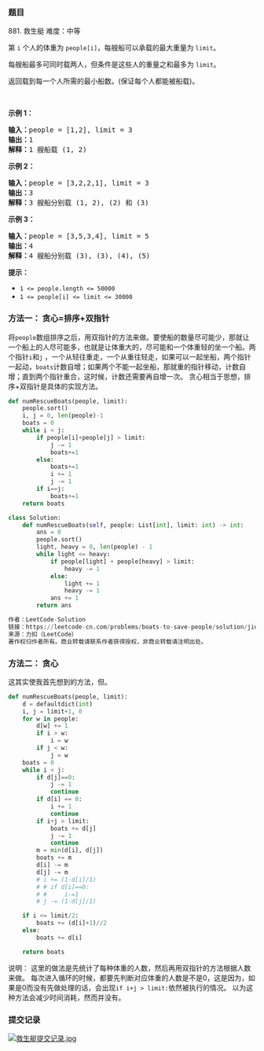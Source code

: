 ### 题目

881\. 救生艇 难度：中等
<p>第&nbsp;<code>i</code>&nbsp;个人的体重为&nbsp;<code>people[i]</code>，每艘船可以承载的最大重量为&nbsp;<code>limit</code>。</p>

<p>每艘船最多可同时载两人，但条件是这些人的重量之和最多为&nbsp;<code>limit</code>。</p>

<p>返回载到每一个人所需的最小船数。(保证每个人都能被船载)。</p>

<p>&nbsp;</p>

<p><strong>示例 1：</strong></p>

<pre><strong>输入：</strong>people = [1,2], limit = 3
<strong>输出：</strong>1
<strong>解释：</strong>1 艘船载 (1, 2)
</pre>

<p><strong>示例 2：</strong></p>

<pre><strong>输入：</strong>people = [3,2,2,1], limit = 3
<strong>输出：</strong>3
<strong>解释：</strong>3 艘船分别载 (1, 2), (2) 和 (3)
</pre>

<p><strong>示例 3：</strong></p>

<pre><strong>输入：</strong>people = [3,5,3,4], limit = 5
<strong>输出：</strong>4
<strong>解释：</strong>4 艘船分别载 (3), (3), (4), (5)</pre>

<p><strong>提示：</strong></p>

<ul>
	<li><code>1 &lt;=&nbsp;people.length &lt;= 50000</code></li>
	<li><code>1 &lt;= people[i] &lt;=&nbsp;limit &lt;= 30000</code></li>
</ul>

### 方法一： 贪心=排序+双指针

将`people`数组排序之后，用双指针的方法来做。要使船的数量尽可能少，那就让一个船上的人尽可能多，也就是让体重大的，尽可能和一个体重轻的坐一个船。两个指针`i`和`j`
，一个从轻往重走，一个从重往轻走，如果可以一起坐船，两个指针一起动，`boats`计数自增；如果两个不能一起坐船，那就重的指针移动，计数自增；直到两个指针重合，这时候，计数还需要再自增一次。 贪心相当于思想，排序+双指针是具体的实现方法。

``` python
def numRescueBoats(people, limit):
    people.sort()
    i, j = 0, len(people)-1
    boats = 0
    while i < j:
        if people[i]+people[j] > limit:
            j -= 1
            boats+=1
        else:
            boats+=1
            i += 1
            j -= 1
        if i==j:
            boats+=1
    return boats
```

``` python
class Solution:
    def numRescueBoats(self, people: List[int], limit: int) -> int:
        ans = 0
        people.sort()
        light, heavy = 0, len(people) - 1
        while light <= heavy:
            if people[light] + people[heavy] > limit:
                heavy -= 1
            else:
                light += 1
                heavy -= 1
            ans += 1
        return ans

作者：LeetCode-Solution
链接：https://leetcode-cn.com/problems/boats-to-save-people/solution/jiu-sheng-ting-by-leetcode-solution-0nsp/
来源：力扣（LeetCode）
著作权归作者所有。商业转载请联系作者获得授权，非商业转载请注明出处。
```

### 方法二： 贪心

这其实使我首先想到的方法，但。

``` python
def numRescueBoats(people, limit):
    d = defaultdict(int)
    i, j = limit+1, 0
    for w in people:
        d[w] += 1
        if i > w:
            i = w
        if j < w:
            j = w
    boats = 0
    while i < j:
        if d[j]==0:
            j -= 1
            continue
        if d[i] == 0:
            i += 1
            continue
        if i+j > limit:
            boats += d[j]
            j -= 1
            continue
        m = min(d[i], d[j])
        boats += m
        d[i] -= m
        d[j] -= m
        # i += (1-d[i]/1)
        # # if d[i]==0:
        # #     i-=1
        # j -= (1-d[j]/1)

    if i <= limit/2:
        boats += (d[i]+1)//2
    else:
        boats += d[i]

    return boats
```

说明： 这里的做法是先统计了每种体重的人数，然后再用双指针的方法根据人数来做。 每次进入循环的时候，都要先判断对应体重的人数是不是0，这是因为，如果是0而没有先做处理的话，会出现`if i+j > limit:`依然被执行的情况。
以为这种方法会减少时间消耗，然而并没有。

### 提交记录

[![救生艇提交记录.jpg](https://z3.ax1x.com/2021/08/26/hKF2jK.jpg)](https://imgtu.com/i/hKF2jK)